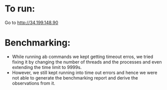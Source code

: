 # To run:
Go to http://34.199.148.90
  
# Benchmarking:
 - While running ab commands we kept getting timeout erros, we tried fixing it by changing the number of threads and the processes and even extending the time limit to 9999s.
 - However, we still kept running into time out errors and hence we were not able to generate the benchmarking report and derive the observations from it.

 

